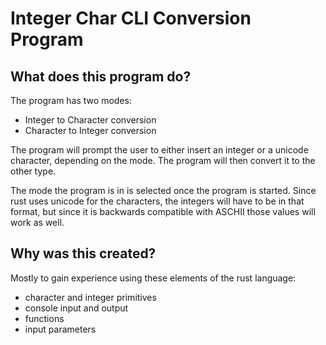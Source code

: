 # Integer Char CLI Conversion Program

## What does this program do?

The program has two modes:
- Integer to Character conversion
- Character to Integer conversion

The program will prompt the user to either insert an integer or a unicode character, depending
on the mode. The program will then convert it to the other type.

The mode the program is in is selected once the program is started. Since rust uses
unicode for the characters, the integers will have to be in that format, but since
it is backwards compatible with ASCHII those values will work as well.

## Why was this created?

Mostly to gain experience using these elements of the rust language:
- character and integer primitives
- console input and output
- functions
- input parameters
